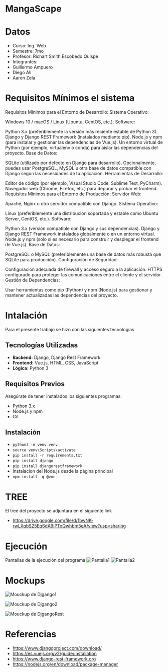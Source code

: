 # MangaScape

# Datos
 - Curso: Ing. Web
 - Semestre: 7mo
 - Profesor: Richart Smith Escobedo Quispe
 - Integrantes: 
  - Guillermo Ampuero
  - Diego Ali
  - Aaron Zela
   
# Requisitos Mínimos el sistema

Requisitos Mínimos para el Entorno de Desarrollo:
Sistema Operativo:

Windows 10 / macOS / Linux (Ubuntu, CentOS, etc.).
Software:

Python 3.x (preferiblemente la versión más reciente estable de Python 3).
Django y Django REST Framework (instalados mediante pip).
Node.js y npm (para instalar y gestionar las dependencias de Vue.js).
Un entorno virtual de Python (por ejemplo, virtualenv o conda) para aislar las dependencias del proyecto.
Base de Datos:

SQLite (utilizado por defecto en Django para desarrollo).
Opcionalmente, puedes usar PostgreSQL, MySQL u otra base de datos compatible con Django según las necesidades de tu aplicación.
Herramientas de Desarrollo:

Editor de código (por ejemplo, Visual Studio Code, Sublime Text, PyCharm).
Navegador web (Chrome, Firefox, etc.) para depurar y probar el frontend.
Requisitos Mínimos para el Entorno de Producción:
Servidor Web:

Apache, Nginx u otro servidor compatible con Django.
Sistema Operativo:

Linux (preferiblemente una distribución soportada y estable como Ubuntu Server, CentOS, etc.).
Software:

Python 3.x (versión compatible con Django y sus dependencias).
Django y Django REST Framework instalados globalmente o en un entorno virtual.
Node.js y npm (solo si es necesario para construir y desplegar el frontend de Vue.js).
Base de Datos:

PostgreSQL o MySQL (preferiblemente una base de datos más robusta que SQLite para producción).
Configuración de Seguridad:

Configuración adecuada de firewall y acceso seguro a la aplicación.
HTTPS configurado para proteger las comunicaciones entre el cliente y el servidor.
Gestión de Dependencias:

Usar herramientas como pip (Python) y npm (Node.js) para gestionar y mantener actualizadas las dependencias del proyecto.
# Intalación
Para el presente trabajo se hizo con las siguientes tecnologias


## Tecnologías Utilizadas
- **Backend:** Django, Django Rest Framework
- **Frontend:** Vue.js, HTML, CSS, JavaScript
- **Lógica:** Python 3

## Requisitos Previos

Asegúrate de tener instalados los siguientes programas:

- Python 3.x
- Node.js y npm
- Git

## Instalación

- `python3 -m venv venv`
- `source venv\Scripts\activate`
- `pip install -r requirements.txt`
- `pip install django`
- `pip install djangorestframework`
- Instalacion del Node.js desde la página principal
- `npm install -g @vue`
# TREE
El tree del proyecto se adjuntara en el siguiente link 
- https://drive.google.com/file/d/1bwNK-rwLXqbS25Eq6dA9iPToQwhbm5eA/view?usp=sharing

# Ejecución
Pantallas de la ejecución del programa 
![Pantalla1](https://github.com/gvarlasalle/MangaScape_ExFinal/assets/113551408/199d37bc-a092-407e-9cd7-9618cbbe4537)
![Pantalla2](https://github.com/gvarlasalle/MangaScape_ExFinal/assets/113551408/56131454-3b0a-4f1e-80b7-57275caf6c4a)
# Mockups


![Mouckup de Djgango1](https://github.com/gvarlasalle/MangaScape_ExFinal/assets/113551408/04320356-d2fe-43b3-9e7c-4bd9a8d1b81c)







![Mouckup de Djgango2](https://github.com/gvarlasalle/MangaScape_ExFinal/assets/113551408/69be67a9-a26f-4e6e-ac4e-366512a56c40)


![Mouckup de DjgangoRest](https://github.com/gvarlasalle/MangaScape_ExFinal/assets/113551408/474a011f-8e34-4f7b-b368-69c9c839a569)

# Referencias
 - https://www.djangoproject.com/download/
 - https://es.vuejs.org/v2/guide/installation
 - https://www.django-rest-framework.org
 - https://nodejs.org/en/download/package-manager
